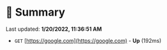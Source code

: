 # 📖 Summary
Last updated: **1/20/2022, 11:36:51 AM**

- `GET` [https://google.com](https://google.com) - **Up** (192ms)
